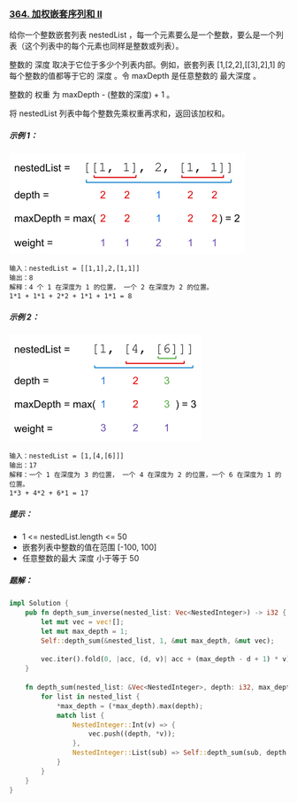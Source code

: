 ### [364. 加权嵌套序列和 II](https://leetcode.cn/problems/nested-list-weight-sum-ii/)
给你一个整数嵌套列表 nestedList ，每一个元素要么是一个整数，要么是一个列表（这个列表中的每个元素也同样是整数或列表）。

整数的 深度 取决于它位于多少个列表内部。例如，嵌套列表 [1,[2,2],[[3],2],1] 的每个整数的值都等于它的 深度 。令 maxDepth 是任意整数的 最大深度 。

整数的 权重 为 maxDepth - (整数的深度) + 1 。

将 nestedList 列表中每个整数先乘权重再求和，返回该加权和。



##### 示例 1：
![img.png](img.png)
```
输入：nestedList = [[1,1],2,[1,1]]
输出：8
解释：4 个 1 在深度为 1 的位置， 一个 2 在深度为 2 的位置。
1*1 + 1*1 + 2*2 + 1*1 + 1*1 = 8
```

##### 示例 2：
![img_1.png](img_1.png)
```
输入：nestedList = [1,[4,[6]]]
输出：17
解释：一个 1 在深度为 3 的位置， 一个 4 在深度为 2 的位置，一个 6 在深度为 1 的位置。
1*3 + 4*2 + 6*1 = 17
```

##### 提示：
- 1 <= nestedList.length <= 50
- 嵌套列表中整数的值在范围 [-100, 100]
- 任意整数的最大 深度 小于等于 50

##### 题解：
```rust
impl Solution {
    pub fn depth_sum_inverse(nested_list: Vec<NestedInteger>) -> i32 {
        let mut vec = vec![];
        let mut max_depth = 1;
        Self::depth_sum(&nested_list, 1, &mut max_depth, &mut vec);

        vec.iter().fold(0, |acc, (d, v)| acc + (max_depth - d + 1) * v)
    }

    fn depth_sum(nested_list: &Vec<NestedInteger>, depth: i32, max_depth: &mut i32, vec: &mut Vec<(i32, i32)>) {
        for list in nested_list {
            *max_depth = (*max_depth).max(depth);
            match list {
                NestedInteger::Int(v) => {
                    vec.push((depth, *v));
                },
                NestedInteger::List(sub) => Self::depth_sum(sub, depth + 1, max_depth, vec)
            }
        }
    }
}

```

